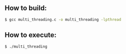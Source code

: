 ## How to build:

```sh
$ gcc multi_threading.c -o multi_threading -lpthread
```

## How to execute:

```sh
$ ./multi_threading
```
